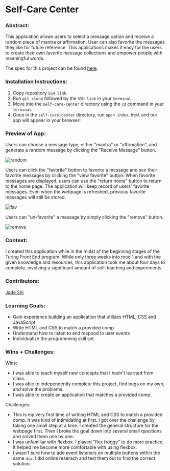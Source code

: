 # Self-Care Center 

### Abstract:
[//]: <> (Briefly describe what you built and its features. What problem is the app solving? How does this application solve that problem?)
This application allows users to select a message option and receive a random piece of mantra or affirmation. User can also favorite the messages they like for future reference. This applications makes it easy for the users to create their own favorite message collections and empower people with meaningful words. 

The spec for this project can be found [here](https://frontend.turing.edu/projects/module-1/self-care-center.html).

### Installation Instructions:
[//]: <> (What steps does a person have to take to get your app cloned down and running?)
1. Copy repository `SSH link`.
2. Run `git clone` followed by the `SSH link` in your `terminal`.
3. Move into the `self-care-center` directory using the `cd` command in your `terminal`.
4. Once in the `self-care-center` directory, run `open index.html` and our app will appear in your browser!

### Preview of App:
[//]: <> (Provide ONE gif or screenshot of your application - choose the "coolest" piece of functionality to show off.)
Users can choose a message type, either "mantra" or "affirmation", and generate a random message by clicking the "Receive Message" button. 

![random](https://user-images.githubusercontent.com/123802263/230741856-7f1de2c8-82f7-4daa-b64b-261873f109e1.gif)


Users can click the "favorite" button to favorite a message and see their favorite messages by clicking the "view favorite" button. When favorite messages are displayed, users can use the "return home" button to return to the home page. The application will keep record of users' favorite messages. Even when the webpage is refreshed, previous favorite messages will still be stored. 

![fav](https://user-images.githubusercontent.com/123802263/230741854-46db3587-e4b4-4c30-9d22-4ade28c1cd75.gif)

Users can "un-favorite" a message by simply clicking the "remove" button.

 ![remove](https://user-images.githubusercontent.com/123802263/230741858-f1f6944e-4805-4e09-8c7a-14606141bfb8.gif)


### Context:
[//]: <> (Give some context for the project here. How long did you have to work on it? How far into the Turing program are you?)
I created this application while in the midst of the beginning stages of the Turing Front End program. While only three weeks into mod 1 and with the given knowledge and resources, this application took me about four days to complete, involving a significant amount of self-teaching and experiments. 

### Contributors:
[//]: <> (Who worked on this application? Link to their GitHubs.)
[Jade Shi](https://gist.github.com/Jade-ZS)
### Learning Goals:
[//]: <> (What were the learning goals of this project? What tech did you work with?)
- Gain experience building an application that utilizes HTML, CSS and JavaScript
- Write HTML and CSS to match a provided comp
- Understand how to listen to and respond to user events
- Individualize the programming skill set

### Wins + Challenges:
[//]: <> (What are 2-3 wins you have from this project? What were some challenges you faced - and how did you get over them?)
Wins: 
- I was able to teach myself new concepts that I hadn't learned from class. 
- I was able to independently complete this project, find bugs on my own, and solve the problems. 
- I was able to create an application that matches a provided comp.


Challenges: 
- This is my very first time of writing HTML and CSS to match a provided comp. It was kind of intimidating at first. I got over the challenge by taking one small step at a time. I created the general structure for the webpage first. Then I broke the goal down into several small questions and solved them one by one. 
- I was unfamiliar with flexbox. I played "flex froggy" to do more practice, it helped me become more comfortable with using flexbox.
- I wasn't sure how to add event listeners on multiple buttons within the same `div`. I did online reserach and test them out to find the correct solution. 

